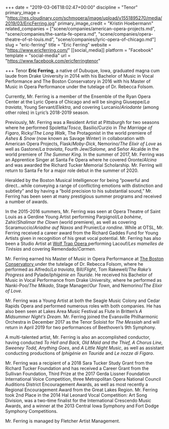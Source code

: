 +++
date = "2019-03-06T18:02:47+00:00"
discipline = "Tenor"
primary_image = "https://res.cloudinary.com/schmopera/image/upload/v1551895270/media/2019/03/EricFerring.jpg"
primary_image_credit = "Kristin Hoebermann"
related_companies = ["scene/companies/american-opera-projects.md", "scene/companies/the-santa-fe-opera.md", "scene/companies/opera-theatre-of-st-louis.md", "scene/companies/lyric-opera-of-chicago.md"]
slug = "eric-ferring"
title = "Eric Ferring"
website = "https://www.ericferring.com/"
[[social_media]]
platform = "Facebook"
template = "social-media"
url = "https://www.facebook.com/ericferringtenor"

+++
Tenor **Eric Ferring**, a native of Dubuque, Iowa, graduated magna cum laude from Drake University in 2014 with his Bachelor of Music in Vocal Performance and The Boston Conservatory in 2016 with his Master of Music in Opera Performance under the tutelage of Dr. Rebecca Folsom.

Currently, Mr. Ferring is a member of the Ensemble of the Ryan Opera Center at the Lyric Opera of Chicago and will be singing Giuseppe/_La traviata_, Young Servant/_Elektra_, and covering Lurcanio/_Ariodante_ (among other roles) in Lyric’s 2018-2019 season.

Previously, Mr. Ferring was a Resident Artist at Pittsburgh for two seasons where he performed Spoletta/_Tosca_, Basilio/Curzio in _The Marriage of Figaro_, Ricky/_The Long Walk_, The Protagonist in the world premiere of _Ashes & Snow_ (now known as Savage Winter) in collaboration with American Opera Projects, Flask/_Moby-Dick_, Nemorino/_The Elixir of Love_ as well as Gastone/_La traviata_, Fourth Jew/_Salome,_ and Señor Alcalde in the world premiere of _The Summer King_. In the summer of 2017, Mr. Ferring was an Apprentice Singer at Santa Fe Opera where he covered Oronte/_Alcina_ and was awarded the Richard Tucker Memorial Scholarship. Mr. Ferring will return to Santa Fe for a major role debut in the summer of 2020.

Heralded by the Boston Musical Intelligencer for being “powerful and direct…while conveying a range of conflicting emotions with distinction and subtlety” and by having a “bold precision to his substantial sound,” Mr. Ferring has been seen at many prestigious summer programs and received a number of awards.

In the 2015-2016 summers, Mr. Ferring was seen at Opera Theatre of Saint Louis as a Gerdine Young Artist performing Parpignol/_La bohème_, Zahir/_Shalimar the Clown_ (world premiere), as well as covering Scaramuccio/_Ariadne auf Naxos_ and Prunier/_La rondine_. While at OTSL, Mr. Ferring received a career award from the Richard Gaddes Fund for Young Artists given in recognition of his great vocal potential. Mr. Ferring has also been a Studio Artist at [Wolf Trap Opera ](http://www.wolftrap.org/opera.aspx)performing Lacouf/_Les mamelles de Tirésias_ and covering Remendado/_Carmen._

Mr. Ferring earned his Master of Music in Opera Performance at [The Boston Conservatory ](https://www.bostonconservatory.edu/)under the tutelage of Dr. Rebecca Folsom, where he performed as Alfredo/_La traviata_, Bill/_Flight_, Tom Rakewell/_The Rake’s Progress_ and Pylade/_Iphigénie en Tauride_. He received his Bachelor of Music in Vocal Performance from Drake University, where he performed as Nanki-Poo/_The Mikado_, Stage Manager/_Our Town_, and Nemorino/_The Elixir of Love_.

Mr. Ferring was a Young Artist at both the Seagle Music Colony and Cedar Rapids Opera and performed numerous roles with both companies. He has also been seen at Lakes Area Music Festival as Flute in Britten’s _A Midsummer Night’s Dream_. Mr. Ferring joined the Evansville Philharmonic Orchestra in December 2017 as the Tenor Soloist for _The Messiah_ and will return in April 2019 for two performances of Beethoven’s 9th Symphony.

A multi-talented artist, Mr. Ferring is also an accomplished conductor, having conducted _To Hell and Back, Old Maid and the Thief, A Chorus Line, Sweeney Todd, Anything Goes_, and _A Little Night Music_, as well as assistant conducting productions of _Iphigénie en Tauride_ and _Le nozze di Figaro_.

Mr. Ferring was a recipient of a 2018 Sara Tucker Study Grant from the Richard Tucker Foundation and has received a Career Grant from the Sullivan Foundation, Third Prize at the 2017 Gerda Lissner Foundation International Voice Competition, three Metropolitan Opera National Council Auditions District Encouragement Awards, as well as most recently a Regional Encouragement Award from the Great Lakes Region. Mr. Ferring took 2nd Place in the 2014 Hal Leonard Vocal Competition: Art Song Division, was a two-time finalist for the International Crescendo Music Awards, and a winner at the 2013 Central Iowa Symphony and Fort Dodge Symphony Competitions.

Mr. Ferring is managed by Fletcher Artist Management.